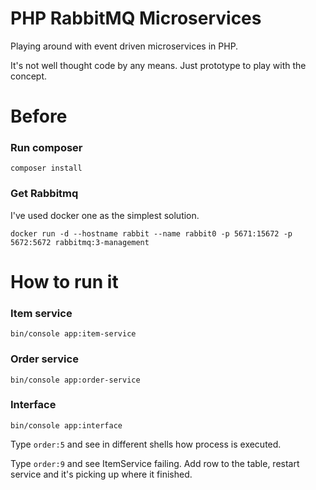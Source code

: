 PHP RabbitMQ Microservices
===========

Playing around with event driven microservices in PHP.

It's not well thought code by any means. Just prototype to play with the concept.

# Before

### Run composer

```
composer install
```

### Get Rabbitmq
I've used docker one as the simplest solution.

```
docker run -d --hostname rabbit --name rabbit0 -p 5671:15672 -p 5672:5672 rabbitmq:3-management
```

# How to run it

### Item service
```
bin/console app:item-service
```

### Order service
```
bin/console app:order-service
```

### Interface
```
bin/console app:interface
```

Type ```order:5``` and see in different shells how process is executed.

Type ```order:9``` and see ItemService failing. Add row to the table, restart service and it's picking up where it finished.
